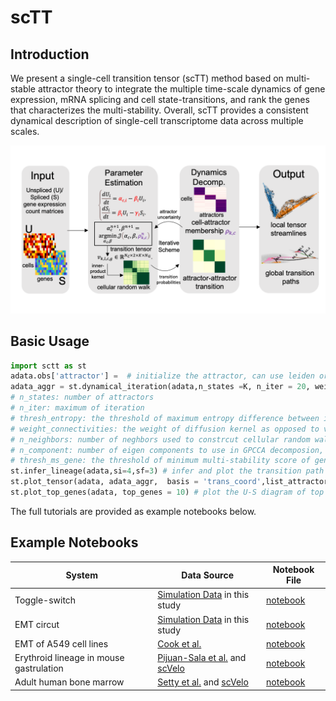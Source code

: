 # scTT

## Introduction
We present a single-cell transition tensor (scTT) method based on multi-stable attractor theory to integrate the multiple time-scale dynamics of gene expression, mRNA splicing and cell state-transitions, and rank the genes that characterizes the multi-stability. Overall, scTT provides a consistent dynamical description of single-cell transcriptome data across multiple scales. 

<img src="https://github.com/cliffzhou92/scTT/blob/main/img/figure_scheme.png" width="800">

## Basic Usage
```python
import sctt as st
adata.obs['attractor'] =  # initialize the attractor, can use leiden or original annotation
adata_aggr = st.dynamical_iteration(adata,n_states =K, n_iter = 20, weight_connectivities = 0.5, n_neighbors = 100, n_components = 20,thresh_ms_gene = 0,thresh_entropy = 0.1)
# n_states: number of attractors
# n_iter: maximum of iteration
# thresh_entropy: the threshold of maximum entropy difference between iterations to halt iteration, default is 0.1
# weight_connectivities: the weight of diffusion kernel as opposed to velocity kernel, default is 0.5
# n_neighbors: number of neghbors used to constrcut cellular random walk, default is 100
# n_component: number of eigen components to use in GPCCA decomposion, default is 20
# thresh_ms_gene: the threshold of minimum multi-stability score of genes to include when constructing random walk, default is 0
st.infer_lineage(adata,si=4,sf=3) # infer and plot the transition path
st.plot_tensor(adata, adata_aggr,  basis = 'trans_coord',list_attractor = [0,1,2,3]) # plot the transition tensor components
st.plot_top_genes(adata, top_genes = 10) # plot the U-S diagram of top genes with highest multi-stability score

```
The full tutorials are provided as example notebooks below.
## Example Notebooks
**System** | **Data Source** | **Notebook File** 
------------| -------------- | ------------
Toggle-switch | [Simulation Data](https://github.com/cliffzhou92/scTT/blob/main/data/toggle_switch/example_toggle.ipynb) in this study | [notebook](https://github.com/cliffzhou92/scTT/blob/main/example_notebooks/example_toggle_iteration.ipynb) 
EMT circut | [Simulation Data](https://github.com/cliffzhou92/scTT/tree/main/data/emt_sim/Generating_Dataset.ipynb) in this study |[notebook](https://github.com/cliffzhou92/scTT/blob/main/example_notebooks/example_emt_circuit.ipynb)
EMT of A549 cell lines |[Cook et al.](https://www.nature.com/articles/s41467-020-16066-2)|[notebook](https://github.com/cliffzhou92/scTT/blob/main/example_notebooks/example-emt.ipynb)
Erythroid lineage in mouse gastrulation |[Pijuan-Sala et al.](https://www.nature.com/articles/s41586-019-0933-9) and [scVelo](https://scvelo.readthedocs.io/scvelo.datasets.gastrulation_erythroid/)|[notebook](https://github.com/cliffzhou92/scTT/blob/main/example_notebooks/example-mouse_eryth.ipynb)
Adult human bone marrow | [Setty et al.](https://www.nature.com/articles/s41587-019-0068-4) and [scVelo](https://scvelo.readthedocs.io/scvelo.datasets.bonemarrow/)| [notebook](https://github.com/cliffzhou92/scTT/blob/main/example_notebooks/examplebone_marrow.ipynb)
